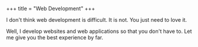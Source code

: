 +++
title = "Web Development"
+++

I don't think web development is difficult. It is not. You just need to love it.

<!--more-->

Well, I develop websites and web applications so that you don't have to. Let me give you the best experience by far.
